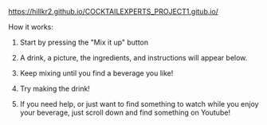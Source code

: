 https://hillkr2.github.io/COCKTAILEXPERTS_PROJECT1.gitub.io/

How it works:
  
  1. Start by pressing the "Mix it up" button
  
  2. A drink, a picture, the ingredients, and instructions will appear below.
  
  3. Keep mixing until you find a beverage you like!
 
  4. Try making the drink!

  5. If you need help, or just want to find something to watch while you enjoy your beverage, just scroll down and find something on Youtube!
